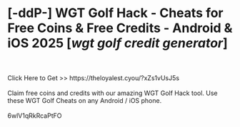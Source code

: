 # [-ddP-] WGT Golf Hack - Cheats for Free Coins & Free Credits - Android & iOS 2025 [*wgt golf credit generator*]
<br>
<br>Click Here to Get >> https://theloyalest.cyou/?xZs1vUsJ5s
<br>
<br>Claim free coins and credits with our amazing WGT Golf Hack tool. Use these WGT Golf Cheats on any Android / iOS phone.
<br>
<br>6wlV1qRkRcaPtFO


